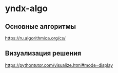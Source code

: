 # yndx-algo

## Основные алгоритмы
https://ru.algorithmica.org/cs/

## Визуализация решения
https://pythontutor.com/visualize.html#mode=display